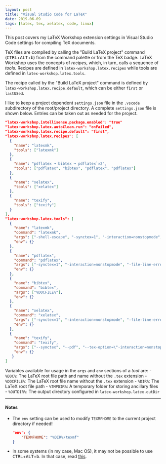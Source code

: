 ```yaml
---
layout: post
title: "Visual Studio Code for LaTeX"
date: 2019-06-09
tags: [latex, tex, xelatex, code, linux]
---
```


This post covers my LaTeX Workshop extension settings in Visual Studio Code settings for compiling TeX documents. 

TeX files are compiled by calling the "Build LaTeX project" command (<kbd>CTRL</kbd>+<kbd>ALT</kbd>+<kbd>b</kbd>) from the command palette or from the TeX badge. LaTeX Workshop uses the concepts of *recipes*, which, in turn, calls a sequence of *tools*. Recipes are defined in `latex-workshop.latex.recipes` while tools are defined in `latex-workshop.latex.tools`. 

The recipe called by the "Build LaTeX project" command is defined by `latex-workshop.latex.recipe.default`, which can be either `first` or `lastUSed`.

I like to keep a project dependent `settings.json` file in the `.vscode` subdirectory of the root/project directory.  A complete `settings.json` file is shown below. Entries can be taken out as needed for the project.

```json
"latex-workshop.intellisense.package.enabled": "true"
"latex-workshop.latex.autoClean.run": "onFailed",
"latex-workshop.latex.recipe.default": "first",
"latex-workshop.latex.recipes": [
  {
    "name": "latexmk",
    "tools": ["latexmk"]
  },
  {
    "name": "pdflatex ➞ bibtex ➞ pdflatex`×2",
    "tools": ["pdflatex", "bibtex", "pdflatex", "pdflatex"]
  },
  {
    "name": "xelatex",
    "tools": ["xelatex"]
  },  
  {
    "name": "texify",
    "tools": ["texify"]
  }
],
"latex-workshop.latex.tools": [
  {
    "name": "latexmk",
    "command": "latexmk",
    "args": ["-shell-escape", "-synctex=1", "-interaction=nonstopmode", "-file-line-error", "-pdf", "-outdir=%OUTDIR%", "%DOC%"],
    "env": {}
  },
  {
    "name": "pdflatex",
    "command": "pdflatex",
    "args": ["-synctex=1", "-interaction=nonstopmode", "-file-line-error", "%DOC%"],
    "env": {}
  },
  {
    "name": "bibtex",
    "command": "bibtex",
    "args": ["%DOCFILE%"],
    "env": {}
  },
  {
    "name": "xelatex",
    "command": "xelatex",
    "args": ["-synctex=1", "-interaction=nonstopmode", "-file-line-error", "%DOC%"],
    "env": {}
  },
  {
    "name": "texify",
    "command": "texify",
    "args": ["--synctex", "--pdf", "--tex-option=\"-interaction=nonstopmode\"", "--tex-option=\"-file-line-error\"", "%DOC%.tex"],
    "env": {}
   }  
]
```
 Variables available for usage in the `args` and `env` sections of a *tool* are:
    - `%DOC%`: The LaTeX root file path and name without the `.tex` extension
    - `%DOCFILE%`: The LaTeX root file name without the `.tex` extension
    - `%DIR%`: The LaTeX root file path
    - `%TMPDIR%`: A temporary folder for storing ancillary files
    - `%OUTDIR%`: The output directory configured in `latex-workshop.latex.outDir`

---

#### Notes
- The `env` setting can be used to modify `TEXMFHOME` to the current project directory if needed!

    ```json
    "env": {
        "TEXMFHOME": "%DIR%/texmf"
    }
    ```

- In some systems (in my case, Mac OS), it may not be possible to use <kbd>CTRL</kbd>+<kbd>ALT</kbd>+<kbd>b</kbd>. In that case, read [this](https://github.com/James-Yu/LaTeX-Workshop/wiki/FAQ#i-cannot-use-ctrlalt-in-a-shortcut). 